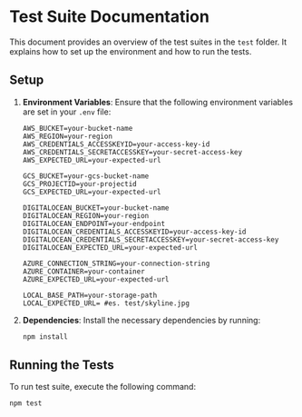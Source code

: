 # Test Suite Documentation

This document provides an overview of the test suites in the `test` folder. It explains how to set up the environment and how to run the tests.

## Setup

1. **Environment Variables**: Ensure that the following environment variables are set in your `.env` file:

    ```env
    AWS_BUCKET=your-bucket-name
    AWS_REGION=your-region
    AWS_CREDENTIALS_ACCESSKEYID=your-access-key-id
    AWS_CREDENTIALS_SECRETACCESSKEY=your-secret-access-key
    AWS_EXPECTED_URL=your-expected-url
    ```

    ```env
    GCS_BUCKET=your-gcs-bucket-name
    GCS_PROJECTID=your-projectid
    GCS_EXPECTED_URL=your-expected-url
    ```

    ```env
    DIGITALOCEAN_BUCKET=your-bucket-name
    DIGITALOCEAN_REGION=your-region
    DIGITALOCEAN_ENDPOINT=your-endpoint
    DIGITALOCEAN_CREDENTIALS_ACCESSKEYID=your-access-key-id
    DIGITALOCEAN_CREDENTIALS_SECRETACCESSKEY=your-secret-access-key
    DIGITALOCEAN_EXPECTED_URL=your-expected-url
    ```

    ```env
    AZURE_CONNECTION_STRING=your-connection-string
    AZURE_CONTAINER=your-container
    AZURE_EXPECTED_URL=your-expected-url
    ```

    ```env
    LOCAL_BASE_PATH=your-storage-path
    LOCAL_EXPECTED_URL= #es. test/skyline.jpg
    ```

2. **Dependencies**: Install the necessary dependencies by running:

    ```sh
    npm install
    ```

## Running the Tests

To run test suite, execute the following command:

```sh
npm test
```
